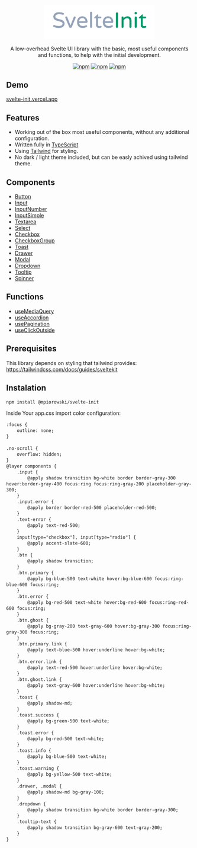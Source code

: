 <p align="center">
  <a href="https://github.com/mpiorowski/svelte-init/#readme" target="_blank">
    <img width="300" src="./static/logo.png" alt="SvelteInit">
  </a>
</p>

<p align="center">
  A low-overhead Svelte UI library with the basic, most useful components and functions, to help with the initial development.
</p>

<div align="center">

[![npm](https://img.shields.io/github/license/mpiorowski/svelte-init)](https://github.com/mpiorowski/svelte-init/blob/main/LICENSE)
[![npm](https://img.shields.io/npm/v/@mpiorowski/svelte-init)](https://www.npmjs.com/package/@mpiorowski/svelte-init)
[![npm](https://img.shields.io/bundlephobia/min/@mpiorowski/svelte-init)](https://www.npmjs.com/package/@mpiorowski/svelte-init)

</div>

## Demo

[svelte-init.vercel.app](https://svelte-init.vercel.app)

## Features

-   Working out of the box most useful components, without any additional configuration.
-   Written fully in [TypeScript](https://typescriptlang.org/)
-   Using [Tailwind](https://tailwindcss.com) for styling.
-   No dark / light theme included, but can be easly achived using tailwind theme.

## Components

-   [Button](https://github.com/mpiorowski/svelte-init/blob/main/docs/BUTTOM.md)
-   [Input](https://github.com/mpiorowski/svelte-init/blob/main/docs/INPUT.md)
-   [InputNumber](https://github.com/mpiorowski/svelte-init/blob/main/docs/INPUT-NUMBER.md)
-   [InputSimple](https://github.com/mpiorowski/svelte-init/blob/main/docs/INPUT-SIMPLE.md)
-   [Textarea](https://github.com/mpiorowski/svelte-init/blob/main/docs/TEXTAREA.md)
-   [Select](https://github.com/mpiorowski/svelte-init/blob/main/docs/SELECT.md)
-   [Checkbox](https://github.com/mpiorowski/svelte-init/blob/main/docs/CHECKBOX.md)
-   [CheckboxGroup](https://github.com/mpiorowski/svelte-init/blob/main/docs/CHECKBOX-GROUP.md)
-   [Toast](https://github.com/mpiorowski/svelte-init/blob/main/docs/TOAST.md)
-   [Drawer](https://github.com/mpiorowski/svelte-init/blob/main/docs/DRAWER.md)
-   [Modal](https://github.com/mpiorowski/svelte-init/blob/main/docs/MODAL.md)
-   [Dropdown](https://github.com/mpiorowski/svelte-init/blob/main/docs/DROPDOWN.md)
-   [Tooltip](https://github.com/mpiorowski/svelte-init/blob/main/docs/TOOLTIP.md)
-   [Spinner](https://github.com/mpiorowski/svelte-init/blob/main/docs/SPINNER.md)

## Functions

-   [useMediaQuery](https://github.com/mpiorowski/svelte-init/blob/main/docs/FUNCTIONS.md#useMediaQuery)
-   [useAccordion](https://github.com/mpiorowski/svelte-init/blob/main/docs/FUNCTIONS.md#useAccordion)
-   [usePagination](https://github.com/mpiorowski/svelte-init/blob/main/docs/FUNCTIONS.md#usePagination)
-   [useClickOutside](https://github.com/mpiorowski/svelte-init/blob/main/docs/FUNCTIONS.md#useClickOutside)


## Prerequisites

This library depends on styling that tailwind provides:
https://tailwindcss.com/docs/guides/sveltekit

## Instalation

```
npm install @mpiorowski/svelte-init
```
Inside Your app.css import color configuration:
```
:focus {
    outline: none;
}

.no-scroll {
    overflow: hidden;
}
@layer components {
    .input {
        @apply shadow transition bg-white border border-gray-300 hover:border-gray-400 focus:ring focus:ring-gray-200 placeholder-gray-300;
    }
    .input.error {
        @apply border border-red-500 placeholder-red-500;
    }
    .text-error {
        @apply text-red-500;
    }
    input[type="checkbox"], input[type="radio"] {
        @apply accent-slate-600;
    }
    .btn {
        @apply shadow transition;
    }
    .btn.primary {
        @apply bg-blue-500 text-white hover:bg-blue-600 focus:ring-blue-600 focus:ring;
    }
    .btn.error {
        @apply bg-red-500 text-white hover:bg-red-600 focus:ring-red-600 focus:ring;
    }
    .btn.ghost {
        @apply bg-gray-200 text-gray-600 hover:bg-gray-300 focus:ring-gray-300 focus:ring;
    }
    .btn.primary.link {
        @apply text-blue-500 hover:underline hover:bg-white;
    }
    .btn.error.link {
        @apply text-red-500 hover:underline hover:bg-white;
    }
    .btn.ghost.link {
        @apply text-gray-600 hover:underline hover:bg-white;
    }
    .toast {
        @apply shadow-md;
    }
    .toast.success {
        @apply bg-green-500 text-white;
    }
    .toast.error {
        @apply bg-red-500 text-white;
    }
    .toast.info {
        @apply bg-blue-500 text-white;
    }
    .toast.warning {
        @apply bg-yellow-500 text-white;
    }
    .drawer, .modal {
        @apply shadow-md bg-gray-100;
    }
    .dropdown {
        @apply shadow transition bg-white border border-gray-300;
    }
    .tooltip-text {
        @apply shadow transition bg-gray-600 text-gray-200;
    }
}
```
